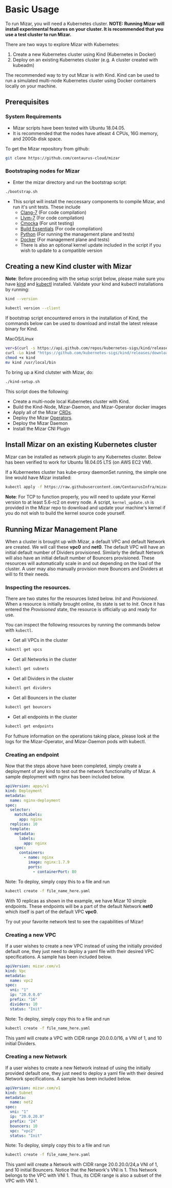 <!--
SPDX-License-Identifier: MIT
Copyright (c) 2020 The Authors.

Authors: Sherif Abdelwahab <@zasherif>
         Phu Tran          <@phudtran>

Permission is hereby granted, free of charge, to any person obtaining a copy
of this software and associated documentation files (the "Software"), to deal
in the Software without restriction, including without limitation the rights
to use, copy, modify, merge, publish, distribute, sublicense, and/or sell
copies of the Software, and to permit persons to whom the Software is
furnished to do so, subject to the following conditions:The above copyright
notice and this permission notice shall be included in all copies or
substantial portions of the Software.THE SOFTWARE IS PROVIDED "AS IS",
WITHOUT WARRANTY OF ANY KIND, EXPRESS OR IMPLIED, INCLUDING BUT NOT LIMITED
TO THE WARRANTIES OF MERCHANTABILITY, FITNESS FOR A PARTICULAR PURPOSE AND
NONINFRINGEMENT. IN NO EVENT SHALL THE AUTHORS OR COPYRIGHT HOLDERS BE LIABLE
FOR ANY CLAIM, DAMAGES OR OTHER LIABILITY, WHETHER IN AN ACTION OF CONTRACT,
TORT OR OTHERWISE, ARISING FROM, OUT OF OR IN CONNECTION WITH THE SOFTWARE OR
THE USE OR OTHER DEALINGS IN THE SOFTWARE.
-->

# Basic Usage

To run Mizar, you will need a Kubernetes cluster.
**NOTE: Running Mizar will install experimental features on your cluster. It is recommended that you use a test cluster to run Mizar.**

There are two ways to explore Mizar with Kubernetes:
1. Create a new Kubernetes cluster using Kind (Kubernetes in Docker)
2. Deploy on an existing Kubernetes cluster (e.g. A cluster created with kubeadm)

The recommended way to try out Mizar is with Kind. Kind can be used to run a simulated multi-node Kubernetes cluster
using Docker containers locally on your machine.


## Prerequisites

### System Requirements

* Mizar scripts have been tested with Ubuntu 18.04.05.
* It is recommended that the nodes have atleast 4 CPUs, 16G memory, and 200Gb disk space.

To get the Mizar repository from github:
```bash
git clone https://github.com/centaurus-cloud/mizar
```

### Bootstraping nodes for Mizar

* Enter the mizar directory and run the bootstrap script:
```bash
./bootstrap.sh
```

  * This script will install the neccessary components to compile Mizar, and run it's unit tests. These include
    * [Clang-7](https://clang.llvm.org) (For code compilation)
    * [Llvm-7](https://llvm.org) (For code compilation)
    * [Cmocka](https://cmocka.org) (For unit testing)
    * [Build Essentials](https://packages.ubuntu.com/xenial/build-essential) (For code compilation)
    * [Python](https://www.python.org) (For running the management plane and tests)
    * [Docker](https://www.docker.com) (For management plane and tests)
    * There is also an optional kernel update included in the script if you wish to update to a compatible version


## Creating a new Kind cluster with Mizar

**Note**: Before proceeding with the setup script below, please make sure you have [kind](https://kind.sigs.k8s.io/docs/user/quick-start/) and [kubectl](https://kubernetes.io/docs/tasks/tools/install-kubectl/) installed.
Validate your kind and kubectl installations by running:

```bash
kind --version
```

```bash
kubectl version --client
```

If bootstrap script encountered errors in the installation of Kind, the commands below can be used to download and install the latest release binary for Kind.

MacOS/Linux
```bash
ver=$(curl -s https://api.github.com/repos/kubernetes-sigs/kind/releases/latest | grep -oP '"tag_name": "\K(.*)(?=")')
curl -Lo kind "https://github.com/kubernetes-sigs/kind/releases/download/$ver/kind-$(uname)-amd64"
chmod +x kind
mv kind /usr/local/bin
```

To bring up a Kind clutster with Mizar, do:
```bash
./kind-setup.sh
```

This script does the following:

* Create a multi-node local Kubernetes cluster with Kind.
* Build the Kind-Node, Mizar-Daemon, and Mizar-Operator docker images
* Apply all of the Mizar [CRDs](https://kubernetes.io/docs/concepts/extend-kubernetes/api-extension/custom-resources/).
* Deploy the Mizar [Operators](https://kubernetes.io/docs/concepts/extend-kubernetes/operator/).
* Deploy the Mizar Daemon
* Install the Mizar CNI Plugin


## Install Mizar on an existing Kubernetes cluster

Mizar can be installed as network plugin to any Kubernetes cluster. Below has been verified to work for Ubuntu 18.04.05 LTS (on AWS EC2 VM).

If a Kuberneetes cluster has kube-proxy daemonSet running, the simple one line would have Mizar installed:
```bash
kubectl apply -f https://raw.githubusercontent.com/CentaurusInfra/mizar/dev-next/etc/deploy/deploy.mizar.yaml
```

**Note**: For TCP to function properly, you will need to update your Kernel version to at least 5.6-rc2 on every node. A script, ```kernel_update.sh``` is provided in the Mizar repo to download and update your machine's kernel if you do not wish to build the kernel source code yourself.


## Running Mizar Management Plane

When a cluster is brought up with Mizar, a default VPC and default Network are created. We will call these **vpc0** and **net0**. The default VPC will have an initial default number of Dividers provisioned. Similarly the default Network will also have an initial default number of Bouncers provisioned. These resources will automatically scale in and out depending on the load of the cluster. A user may also manually provision more Bouncers and Dividers at will to fit their needs.

### Inspecting the resources.

There are two states for the resources listed below. *Init* and *Provisioned*. When a resource is initially brought online, its state is set to *Init*. Once it has entered the *Provisioned* state, the resource is officially up and ready for use.

You can inspect the following resources by running the commands below with ```kubectl```.

 * Get all VPCs in the cluster

```bash
kubectl get vpcs
```

 * Get all Networks in the cluster

```bash
kubectl get subnets
```

 * Get all Dividers in the cluster

```bash
kubectl get dividers
```

 * Get all Bouncers in the cluster

```bash
kubectl get bouncers
```

 * Get all endpoints in the cluster

```bash
kubectl get endpoints
```

For futhure information on the operations taking place, please look at the logs for the Mizar-Operator, and Mizar-Daemon pods with kubectl.

### Creating an endpoint

Now that the steps above have been completed, simply create a deployment of any kind to test out the network functionality of Mizar.
A sample deployment with nginx has been included below.

```yaml
apiVersion: apps/v1
kind: Deployment
metadata:
  name: nginx-deployment
spec:
  selector:
    matchLabels:
      app: nginx
  replicas: 10
  template:
    metadata:
      labels:
        app: nginx
    spec:
      containers:
        - name: nginx
          image: nginx:1.7.9
          ports:
            - containerPort: 80
```

Note: To deploy, simply copy this to a file and run

```bash
kubectl create -f file_name_here.yaml
```

With 10 replicas as shown in the example, we have Mizar 10 simple endpoints. These endpoints will be a part of the default Network **net0** which itself is part of the default VPC **vpc0**.

Try out your favorite network test to see the capabilities of Mizar!

### Creating a new VPC

If a user wishes to create a new VPC instead of using the initially provided default one, they just need to deploy a yaml file with their desired VPC specifications. A sample has been included below.

```yaml
apiVersion: mizar.com/v1
kind: Vpc
metadata:
  name: vpc2
spec:
  vni: "1"
  ip: "20.0.0.0"
  prefix: "16"
  dividers: 10
  status: "Init"
```

Note: To deploy, simply copy this to a file and run

```bash
kubectl create -f file_name_here.yaml
```

This yaml will create a VPC with CIDR range 20.0.0.0/16, a VNI of 1, and 10 initial Dividers.

### Creating a new Network

If a user wishes to create a new Network instead of using the initially provided default one, they just need to deploy a yaml file with their desired Network specifications. A sample has been included below.

```yaml
apiVersion: mizar.com/v1
kind: Subnet
metadata:
  name: net2
spec:
  vni: "1"
  ip: "20.0.20.0"
  prefix: "24"
  bouncers: 10
  vpc: "vpc2"
  status: "Init"
```

Note: To deploy, simply copy this to a file and run

```bash
kubectl create -f file_name_here.yaml
```

This yaml will create a Network with CIDR range 20.0.20.0/24,a VNI of 1, and 10 initial Bouncers. Notice that the Network's VNI is 1. This Network belongs to the VPC with VNI 1. Thus, its CIDR range is also a subset of the VPC with VNI 1.
